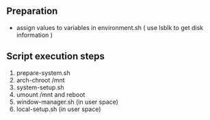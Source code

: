 Preparation
-----------
* assign values to variables in environment.sh ( use lsblk to get disk information )

Script execution steps
-----
1. prepare-system.sh
2. arch-chroot /mnt
3. system-setup.sh
4. umount /mnt and reboot
5. window-manager.sh (in user space)
6. local-setup.sh (in user space)
